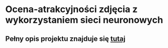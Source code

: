 # Ocena-atrakcyjności zdjęcia z wykorzystaniem sieci neuronowych

## Pełny opis projektu znajduje się [tutaj](https://drive.google.com/file/d/1ij8pR-j8uiJpABA_kjCCsSfxCpT8aWSw/view?usp=sharing)
